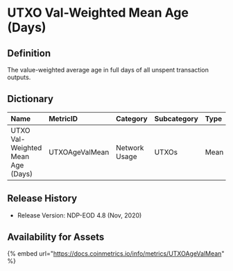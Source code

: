 # UTXO Val-Weighted Mean Age \(Days\)

## Definition

The value-weighted average age in full days of all unspent transaction outputs.

## Dictionary

| Name | MetricID | Category | Subcategory | Type | Unit | Interval |
| :--- | :--- | :--- | :--- | :--- | :--- | :--- |
| UTXO Val-Weighted Mean Age \(Days\) | UTXOAgeValMean | Network Usage | UTXOs | Mean | Days | 1 day |

## Release History

* Release Version: NDP-EOD 4.8 \(Nov, 2020\)

## Availability for Assets

{% embed url="https://docs.coinmetrics.io/info/metrics/UTXOAgeValMean" %}

